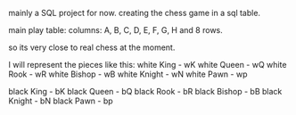 mainly a SQL project for now.
creating the chess game in a sql table. 

main play table:
columns: A, B, C, D, E, F, G, H
and 8 rows. 

so its very close to real chess at the moment.

I will represent the pieces like this:
white King - wK
white Queen - wQ
white Rook - wR
white Bishop - wB
white Knight - wN
white Pawn - wp

black King - bK
black Queen  - bQ
black Rook - bR
black Bishop - bB
black Knight - bN
black Pawn - bp
